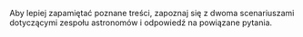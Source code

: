 Aby lepiej zapamiętać poznane treści, zapoznaj się z dwoma scenariuszami dotyczącymi zespołu astronomów i odpowiedź na powiązane pytania.